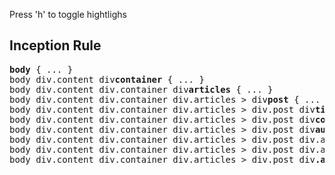 <aside class="note">
      <section>
        <p>Press 'h' to toggle hightlighs</p>
      </section>
    </aside>
<hgroup>
    <h2>Inception Rule</h2>
</hgroup>
<article class="">
      <pre class="prettyprint" data-lang="css">
<b>body</b> { ... }
body div.content div<b>container</b> { ... }
body div.content div.container div<b>articles</b> { ... }
body div.content div.container div.articles > div<b>post</b> { ... }
body div.content div.container div.articles > div.post div<b>title</b> { ... }
body div.content div.container div.articles > div.post div<b>content</b> { ... }
body div.content div.container div.articles > div.post div<b>author</b> { ... }
body div.content div.container div.articles > div.post div.author a<b>display</b> { ... }
body div.content div.container div.articles > div.post div.author a<b>.display img</b> { ... }
body div.content div.container div.articles > div.post div<b>.author h4</b> { ... }
      </pre>
</article>
